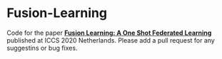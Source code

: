 # Fusion-Learning
Code for the paper [**Fusion Learning: A One Shot Federated Learning**](https://link.springer.com/chapter/10.1007/978-3-030-50420-5_31) published at ICCS 2020 Netherlands.
Please add a pull request for any suggestins or bug fixes.
